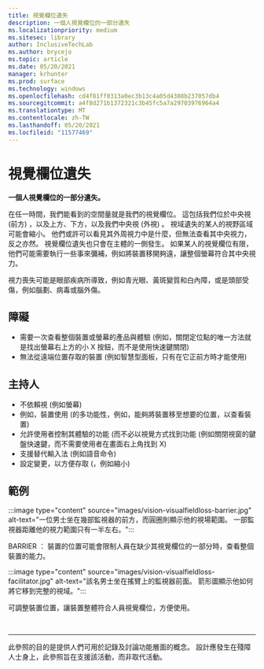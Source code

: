 ```yaml
---
title: 視覺欄位遺失
description: 一個人視覺欄位的一部分遺失
ms.localizationpriority: medium
ms.sitesec: library
author: InclusiveTechLab
ms.author: brycejo
ms.topic: article
ms.date: 05/20/2021
manager: krhunter
ms.prod: surface
ms.technology: windows
ms.openlocfilehash: cd4f81ff0313a0ec3b13c4a05d4388b237057db4
ms.sourcegitcommit: a4f8d271b1372321c3b45fc5a7a29703976964a4
ms.translationtype: MT
ms.contentlocale: zh-TW
ms.lasthandoff: 05/20/2021
ms.locfileid: "11577469"
---
```

# <a name="visual-field-loss"></a>視覺欄位遺失

**一個人視覺欄位的一部分遺失。**

在任一時間，我們能看到的空間量就是我們的視覺欄位。 這包括我們位於中央視 (前方) ，以及上方、下方，以及我們中央視 (外視) 。 視域遺失的某人的視野區域可能會縮小。 他們或許可以看見其外周視力中是什麼，但無法查看其中央視力，反之亦然。 視覺欄位遺失也只會在主體的一側發生。 如果某人的視覺欄位有限，他們可能需要執行一些事來彌補，例如將裝置移開夠遠，讓整個螢幕符合其中央視力。

視力喪失可能是眼部疾病所導致，例如青光眼、黃斑變質和白內障，或是頭部受傷，例如腦劃、病毒或腦外傷。

## <a name="barriers"></a>障礙
* 需要一次查看整個裝置或螢幕的產品與體驗 (例如，關閉定位點的唯一方法就是找出螢幕右上方的小 X 按鈕，而不是使用快速鍵關閉) 
* 無法從遠端位置存取的裝置 (例如智慧型面板，只有在它正前方時才能使用) 

## <a name="facilitators"></a>主持人
* 不依賴視 (例如螢幕) 
* 例如，裝置使用 (的多功能性，例如，能夠將裝置移至想要的位置，以查看裝置) 
* 允許使用者控制其體驗的功能 (而不必以視覺方式找到功能 (例如關閉視窗的鍵盤快速鍵，而不需要使用者在畫面右上角找到 X) 
* 支援替代輸入法 (例如語音命令) 
* 設定變更，以方便存取 (，例如縮小) 


## <a name="examples"></a>範例

:::image type="content" source="images/vision-visualfieldloss-barrier.jpg" alt-text="一位男士坐在幾部監視器的前方，而圓圈則顯示他的視場範圍。 一部監視器距離他的視力範圍只有一半左右。":::

BARRIER ： 裝置的位置可能會限制人員在缺少其視覺欄位的一部分時，查看整個裝置的能力。 

:::image type="content" source="images/vision-visualfieldloss-facilitator.jpg" alt-text="該名男士坐在搖臂上的監視器前面。 箭形圖顯示他如何將它移到完整的視域。":::

可調整裝置位置，讓裝置整體符合人員視覺欄位，方便使用。 


&nbsp;

[comment]: # (頁腳語句)
___
此參照的目的是提供人們可用於記錄及討論功能層面的概念。 設計應發生在殘障人士身上，此參照旨在支援該活動，而非取代活動。 